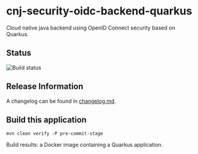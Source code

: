 # cnj-security-oidc-backend-quarkus

Cloud native java backend using OpenID Connect security based on Quarkus.

## Status

![Build status]()

## Release Information

A changelog can be found in [changelog.md](changelog.md).

## Build this application

```shell 
mvn clean verify -P pre-commit-stage
```

Build results: a Docker image containing a Quarkus application.
